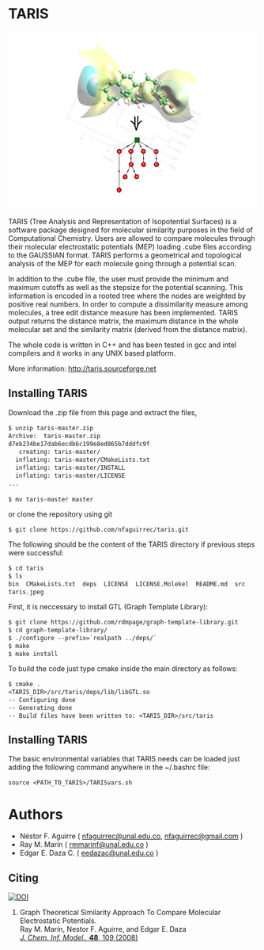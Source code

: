 # TARIS
![Terminal](taris.jpeg)

TARIS (Tree Analysis and Representation of Isopotential Surfaces) is a software package designed for molecular similarity purposes in the field of Computational Chemistry. Users are allowed to compare molecules through their molecular electrostatic potentials (MEP) loading .cube files according to the GAUSSIAN format. TARIS performs a geometrical and topological analysis of the  MEP for each molecule going through a potential scan. 

In addition to the .cube file, the user must provide the minimum and maximum cutoffs as well as the stepsize for the potential scanning. This information is encoded in a rooted tree where the nodes are weighted by positive real numbers. In order to compute a dissimilarity measure among molecules, a tree edit distance measure has been implemented.  TARIS output returns the distance matrix, the maximum distance in the whole molecular set and the similarity matrix (derived from the distance matrix). 

The whole code is written in C++ and has been tested in gcc and intel compilers and it works in any UNIX based platform.

More information: http://taris.sourceforge.net

## Installing TARIS

Download the .zip file from this page and extract the files,
```
$ unzip taris-master.zip 
Archive:  taris-master.zip
d7eb234be17dab6ecdb6c199e8ed865b7dddfc9f
   creating: taris-master/
  inflating: taris-master/CMakeLists.txt  
  inflating: taris-master/INSTALL    
  inflating: taris-master/LICENSE    
...

$ mv taris-master master
```
or clone the repository using git
```
$ git clone https://github.com/nfaguirrec/taris.git
```
The following should be the content of the TARIS directory if previous steps were successful:
```
$ cd taris
$ ls
bin  CMakeLists.txt  deps  LICENSE  LICENSE.Molekel  README.md  src  taris.jpeg
```

First, it is neccessary to install GTL (Graph Template Library):
```
$ git clone https://github.com/rdmpage/graph-template-library.git
$ cd graph-template-library/
$ ./configure --prefix=`realpath ../deps/`
$ make
$ make install
```

To build the code just type cmake inside the main directory as follows:
```
$ cmake .
<TARIS_DIR>/src/taris/deps/lib/libGTL.so
-- Configuring done
-- Generating done
-- Build files have been written to: <TARIS_DIR>/src/taris
```

## Installing TARIS

The basic environmental variables that TARIS needs can be loaded just adding the following command anywhere in the ~/.bashrc file:

```
source <PATH_TO_TARIS>/TARISvars.sh
```

# Authors
* Néstor F. Aguirre ( nfaguirrec@unal.edu.co, nfaguirrec@gmail.com )
* Ray M. Marín ( rmmarinf@unal.edu.co )
* Edgar E. Daza C. ( eedazac@unal.edu.co )

## Citing

[![DOI](https://zenodo.org/badge/91266409.svg)](https://zenodo.org/badge/latestdoi/91266409)

1. Graph Theoretical Similarity Approach To Compare Molecular Electrostatic Potentials.<br/>
   Ray M. Marín, Nestor F. Aguirre, and Edgar E. Daza<br/>
   [*J. Chem. Inf. Model.*, **48**, 109 (2008)](https://pubs.acs.org/doi/10.1021/ci7001878)

